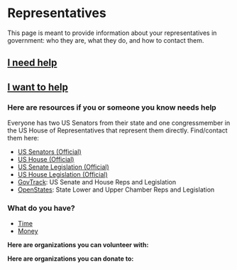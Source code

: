 # Representatives

This page is meant to provide information about your representatives in government: who they are, what they do, and how to contact them.

## [I need help](#need_help)

## [I want to help](#want_to_help)

### <a name="need_help"></a>Here are resources if you or someone you know needs help

Everyone has two US Senators from their state and one congressmember in the US House of Representatives that represent them directly. Find/contact them here:

* [US Senators (Official)](https://www.senate.gov/senators/contact/)
* [US House (Official)](http://www.house.gov/representatives/find/)
* [US Senate Legislation (Official)](https://www.senate.gov/legislative/legislative_home.htm)
* [US House Legislation (Official)](https://www.congress.gov/quick-search/legislation)
* [GovTrack](https://www.govtrack.us/congress/bills/): US Senate and House Reps and Legislation
* [OpenStates](https://openstates.org/): State Lower and Upper Chamber Reps and Legislation

### <a name="want_to_help"></a>What do you have?

* [Time](#give_time)
* [Money](#give_money)

**<a name="give_time"></a> Here are organizations you can volunteer with:**

**<a name="give_money"></a> Here are organizations you can donate to:**